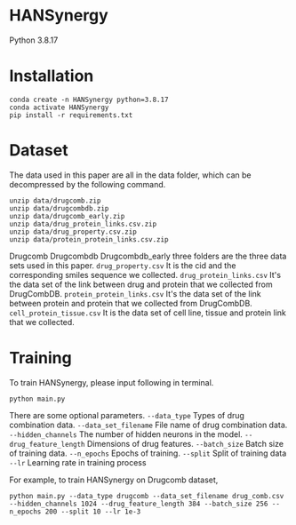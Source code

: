 # HANSynergy
Python 3.8.17 

# Installation
```
conda create -n HANSynergy python=3.8.17
conda activate HANSynergy
pip install -r requirements.txt
```

# Dataset
The data used in this paper are all in the data folder, which can be decompressed by the following command.

```
unzip data/drugcomb.zip
unzip data/drugcombdb.zip
unzip data/drugcomb_early.zip  
unzip data/drug_protein_links.csv.zip
unzip data/drug_property.csv.zip   
unzip data/protein_protein_links.csv.zip
```

Drugcomb Drugcombdb Drugcombdb_early three folders are the three data sets used in this paper.
`drug_property.csv`
It is the cid and the corresponding smiles sequence we collected.
`drug_protein_links.csv`
It's the data set of the link between drug and protein that we collected from DrugCombDB.
`protein_protein_links.csv`
It's the data set of the link between protein and protein that we collected from DrugCombDB.
`cell_protein_tissue.csv`
It is the data set of cell line, tissue and protein link that we collected.
# Training
To train HANSynergy, please input following in terminal.

```
python main.py
```

There are some optional parameters.
`--data_type`
Types of drug combination data.
`--data_set_filename`
File name of drug combination data.
`--hidden_channels`
The number of hidden neurons in the model.
`--drug_feature_length`
Dimensions of drug features.
`--batch_size`
Batch size of training data.
`--n_epochs`
Epochs of training.
`--split`
Split of training data
`--lr`
Learning rate in training process

For example, to train HANSynergy on Drugcomb dataset,

```
python main.py --data_type drugcomb --data_set_filename drug_comb.csv --hidden_channels 1024 --drug_feature_length 384 --batch_size 256 --n_epochs 200 --split 10 --lr 1e-3
```
